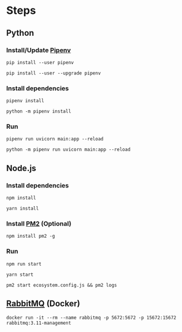 # Steps

## Python
### Install/Update [Pipenv](https://pipenv.pypa.io/en/latest/)
```pip install --user pipenv```

```pip install --user --upgrade pipenv```

### Install dependencies
```pipenv install```

```python -m pipenv install```

### Run
```pipenv run uvicorn main:app --reload```

```python -m pipenv run uvicorn main:app --reload```


## Node.js
### Install dependencies
```npm install```

```yarn install```

### Install [PM2](https://pm2.keymetrics.io/docs/usage/quick-start/) (Optional)
```npm install pm2 -g```

### Run
```npm run start```

```yarn start```

```pm2 start ecosystem.config.js && pm2 logs```

## [RabbitMQ](https://www.rabbitmq.com/download.html) (Docker)
```docker run -it --rm --name rabbitmq -p 5672:5672 -p 15672:15672 rabbitmq:3.11-management```
